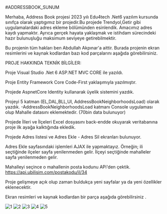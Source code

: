 #ADDRESSBOOK_SUNUM

Merhaba, Address Book projesi 2023 yılı Edu4tech .Net6  yazılım kursunda sınıfça olarak yaptıgımız bir projedir.Bu projede Trendyol,Getir gibi uygulamalardaki adres ekleme bölümünden esinlendik. Amacımız adres kaydı yapmaktır. Ayrıca gerçek hayata yaklaşmak ve istihdam sürecindeki hazır bulunuşluğu maksimum seviyeye getirebilmektir.

Bu projenin tüm hakları ben Abdullah Akpınar'a aittir. Burada projenin ekran resimlerini ve kaynak kodlardan bazı kod parçalarını aşağıda görebilirsiniz.

PROJE HAKKINDA TEKNİK BİLGİLER:

Proje Visual Studio .Net 6 ASP.NET MVC CORE ile yazıldı.

Proje Entity Framework Core Code-First yaklaşımıyla yazılmıştır.

Projede AspnetCore Identity kullanarak üyelik sistemini yazdık.

Projeyi 5 katman (EL,DAL,BLL,UI, AddressBookNeighborhoodsLoad) olarak yazdık. -AddressBookNeighborhoodsLoad katmanı Console uygulaması olup Mahalle datasını eklemektedir. (70bin data bulunuyor)

Projede İlleri ve İlçeleri Excel dosyasını back-endde okuyarak veritabanına proje ilk ayağa kalktığında ekledik.

Projede Adres listesi ve Adres Ekle - Adres Sil ekranları bulunuyor.

Adres Ekle sayfasındaki işlemleri AJAX ile yapmaktayız. Örneğin; ili seçtiğinde ilçeler sayfa yenilenmeden gelir. İlçeyi seçtiğinde mahalleler sayfa yenilenmeden gelir.

Mahalleyi seçince o mahallenin posta kodunu APi'den çektik. https://api.ubilisim.com/postakodu/il/34

Proje gelişmeye açık olup zaman buldukça yeni sayfalar ya da yeni özellikler eklenecektir.

Ekran resimleri ve kaynak kodlardan bir parça aşağıda görebilirsiniz .

![1](https://github.com/Abdullahakp/AddressBook_Sunum/assets/65625793/79aaf6ef-55c9-4709-90e2-941b9e199cd7)
![2](https://github.com/Abdullahakp/AddressBook_Sunum/assets/65625793/5e4f45bf-f928-4203-b93c-82394b5aa25f)
![3](https://github.com/Abdullahakp/AddressBook_Sunum/assets/65625793/259fb9df-70ca-445f-ae16-29b3240202f4)
![4](https://github.com/Abdullahakp/AddressBook_Sunum/assets/65625793/d7871079-4b29-4526-b1b5-75ae9d984fa0)
![5](https://github.com/Abdullahakp/AddressBook_Sunum/assets/65625793/556fc80d-525c-4b33-a00b-631cf40bb09f)



